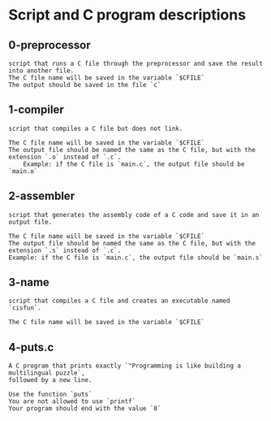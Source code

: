 # Script and C program descriptions

## 0-preprocessor
	script that runs a C file through the preprocessor and save the result into another file.
	The C file name will be saved in the variable `$CFILE`
	The output should be saved in the file `c`

## 1-compiler
	script that compiles a C file but does not link.

	The C file name will be saved in the variable `$CFILE`
	The output file should be named the same as the C file, but with the extension `.o` instead of `.c`.
		Example: if the C file is `main.c`, the output file should be `main.o`

## 2-assembler
	script that generates the assembly code of a C code and save it in an output file.

	The C file name will be saved in the variable `$CFILE`
	The output file should be named the same as the C file, but with the extension `.s` instead of `.c`.
	Example: if the C file is `main.c`, the output file should be `main.s`

## 3-name
	script that compiles a C file and creates an executable named `cisfun`.

	The C file name will be saved in the variable `$CFILE`

## 4-puts.c
	A C program that prints exactly `"Programming is like building a multilingual puzzle`,
	followed by a new line.

	Use the function `puts`
	You are not allowed to use `printf`
	Your program should end with the value `0`
